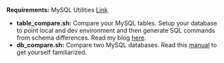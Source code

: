 <strong>Requirements:</strong> MySQL Utilities <a href="http://dev.mysql.com/doc/mysql-utilities/1.6/en/" target="_blank">Link</a>

<ul>
<li>
<strong>table_compare.sh:</strong> Compare your MySQL tables. Setup your database to point local and dev environment and then generate SQL commands from schema differences. Read my blog <a target="_blank" href="http://yaminnoor.com/mysql-table-compare/">here</a>.
</li>
<li>
<strong>db_compare.sh:</strong> Compare two MySQL databases. Read this <a href="https://dev.mysql.com/doc/mysql-utilities/1.5/en/mysqldbcompare.html" target="_blank">manual</a> to get yourself familiarized.</strong>
</li>
</ul>
